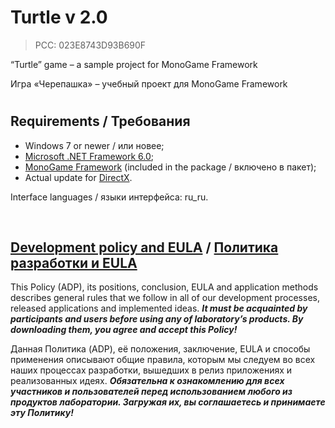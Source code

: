 # Turtle v 2.0
> PCC: 023E8743D93B690F



“Turtle” game – a sample project for MonoGame Framework

Игра «Черепашка» – учебный проект для MonoGame Framework

#

## Requirements / Требования

- Windows 7 or newer / или новее;
- [Microsoft .NET Framework 6.0](https://dotnet.microsoft.com/en-us/download/dotnet/thank-you/runtime-desktop-6.0.9-windows-x86-installer);
- [MonoGame Framework](https://monogame.net) (included in the package / включено в пакет);
- Actual update for [DirectX](https://microsoft.com/en-us/download/confirmation.aspx?id=35).

Interface languages / языки интерфейса: ru_ru.

&nbsp;



## [Development policy and EULA](https://adslbarxatov.github.io/ADP) / [Политика разработки и EULA](https://adslbarxatov.github.io/ADP/ru)

This Policy (ADP), its positions, conclusion, EULA and application methods
describes general rules that we follow in all of our development processes, released applications and implemented ideas.
***It must be acquainted by participants and users before using any of laboratory’s products.
By downloading them, you agree and accept this Policy!***

Данная Политика (ADP), её положения, заключение, EULA и способы применения
описывают общие правила, которым мы следуем во всех наших процессах разработки, вышедших в релиз приложениях
и реализованных идеях.
***Обязательна к ознакомлению для всех участников и пользователей перед использованием любого из продуктов лаборатории.
Загружая их, вы соглашаетесь и принимаете эту Политику!***
